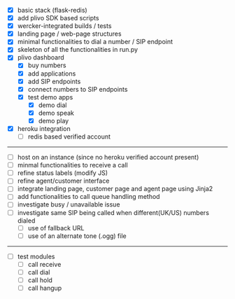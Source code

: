 - [x] basic stack (flask-redis)
- [x] add plivo SDK based scripts
- [x] wercker-integrated builds / tests
- [x] landing page / web-page structures
- [x] minimal functionalities to dial a number / SIP endpoint
- [x] skeleton of all the functionalities in run.py
- [x] plivo dashboard
  - [x] buy numbers
  - [x] add applications
  - [x] add SIP endpoints
  - [x] connect numbers to SIP endpoints
  - [x] test demo apps
    - [x] demo dial
    - [x] demo speak
    - [x] demo play 

- [x] heroku integration
  - [ ] redis based verified account

***

- [ ] host on an instance (since no heroku verified account present)
- [ ] minmal functionalities to receive a call
- [ ] refine status labels (modify JS) 
- [ ] refine agent/customer interface
- [ ] integrate landing page, customer page and agent page using Jinja2
- [ ] add functionalities to call queue handling method
- [ ] investigate busy / unavailable issue
- [ ] investigate same SIP being called when different(UK/US) numbers dialed
  - [ ] use of fallback URL
  - [ ] use of an alternate tone (.ogg) file

***

- [ ] test modules
  - [ ] call receive 
  - [ ] call dial
  - [ ] call hold
  - [ ] call hangup